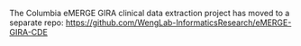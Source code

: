 The Columbia eMERGE GIRA clinical data extraction project has moved to a separate repo: https://github.com/WengLab-InformaticsResearch/eMERGE-GIRA-CDE

